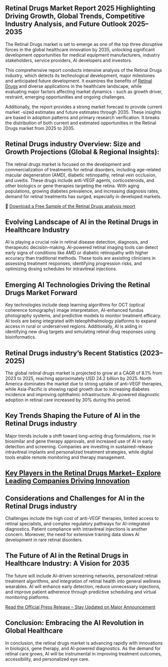 ## Retinal Drugs Market Report 2025 Highlighting Driving Growth, Global Trends, Competitive Industry Analysis, and Future Outlook 2025–2035

The Retinal Drugs market is set to emerge as one of the top three disruptive forces in the global healthcare innovation by 2035, unlocking significant development opportunities for medical equipment manufacturers, industry stakeholders, service providers, AI developers and investors.

This comprehensive report conducts intensive analysis of the Retinal Drugs industry, which detects its technological development, major milestones and anticipated future development. It examines the benefits of [Retinal Drugs](https://www.marketresearchfuture.com/reports/retinal-drugs-market-11735) and diverse applications in the healthcare landscape, while evaluating major factors affecting market dynamics - such as growth driver, restraint, emerging opportunities and ongoing challenges.

Additionally, the report provides a strong market forecast to provide current market -sized estimates and future estimates through 2035. These insights are based in adoption patterns and primary research verification. It breaks the distribution of both current and estimated opportunities in the Retinal Drugs market from 2025 to 2035.

## Retinal Drugs industry Overview: Size and Growth Projections (Global & Regional Insights):

The retinal drugs market is focused on the development and commercialization of treatments for retinal disorders, including age-related macular degeneration (AMD), diabetic retinopathy, retinal vein occlusion, and uveitis. These drugs include anti-VEGF agents, corticosteroids, and other biologics or gene therapies targeting the retina. With aging populations, growing diabetes prevalence, and increasing diagnosis rates, demand for retinal treatments has surged, especially in developed markets.

🎯 [Download a Free Sample of the Retinal Drugs analysis report](https://www.marketresearchfuture.com/sample_request/11735)

## Evolving Landscape of AI in the Retinal Drugs in Healthcare Industry

AI is playing a crucial role in retinal disease detection, diagnosis, and therapeutic decision-making. AI-powered retinal imaging tools can detect early signs of conditions like AMD or diabetic retinopathy with higher accuracy than traditional methods. These tools are assisting clinicians in assessing treatment responses, identifying progression risks, and optimizing dosing schedules for intravitreal injections.

## Emerging AI Technologies Driving the Retinal Drugs Market Forward

Key technologies include deep learning algorithms for OCT (optical coherence tomography) image interpretation, AI-enhanced fundus photography systems, and predictive models to monitor treatment efficacy. AI tools are being integrated with teleophthalmology platforms to expand access in rural or underserved regions. Additionally, AI is aiding in identifying new drug targets and simulating retinal drug responses using bioinformatics.

## Retinal Drugs industry’s Recent Statistics (2023–2025)

The global retinal drugs market is projected to grow at a CAGR of 8.1% from 2023 to 2025, reaching approximately USD 24.2 billion by 2025. North America dominates the market due to strong uptake of anti-VEGF therapies, while Asia-Pacific is showing rapid growth due to increasing diabetes incidence and improving ophthalmic infrastructure. AI-powered diagnostic adoption in retinal care increased by 30% during this period.

## Key Trends Shaping the Future of AI in the Retinal Drugs industry

Major trends include a shift toward long-acting drug formulations, rise in biosimilar and gene therapy approvals, and increased use of AI in early detection and screening. Companies are investing in sustained-release intravitreal implants and personalized treatment strategies, while digital tools enable remote monitoring and therapy management.

## [Key Players in the Retinal Drugs Market– Explore Leading Companies Driving Innovation](https://www.marketresearchfuture.com/reports/retinal-drugs-market/companies)

## Considerations and Challenges for AI in the Retinal Drugs industry

Challenges include the high cost of anti-VEGF therapies, limited access to retinal specialists, and complex regulatory pathways for AI-integrated diagnostics. Patient compliance with intravitreal injections is another concern. Moreover, the need for extensive training data slows AI development in rare retinal disorders.

## The Future of AI in the Retinal Drugs in Healthcare Industry: A Vision for 2035

The future will include AI-driven screening networks, personalized retinal treatment algorithms, and integration of retinal health into general wellness wearables. AI will enhance early detection, reduce unnecessary injections, and improve patient adherence through predictive scheduling and virtual monitoring platforms.

[Read the Official Press Release – Stay Updated on Major Announcement](https://www.marketresearchfuture.com/press-release/retinal-drugs-market)

## Conclusion: Embracing the AI Revolution in Global Healthcare

In conclusion, the retinal drugs market is advancing rapidly with innovations in biologics, gene therapy, and AI-powered diagnostics. As the demand for retinal care grows, AI will be instrumental in improving treatment outcomes, accessibility, and personalized eye care.